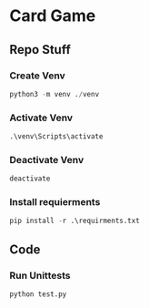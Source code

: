 # Card Game

## Repo Stuff

### Create Venv
```python
python3 -m venv ./venv
```
### Activate Venv
```ps
.\venv\Scripts\activate
```
### Deactivate Venv
```ps
deactivate
```

### Install requierments
```python
pip install -r .\requirments.txt
```



## Code

### Run Unittests
```python
python test.py
```

